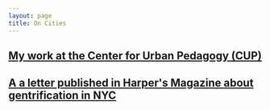 ```yaml
---
layout: page
title: On Cities
---
```




## [My work at the Center for Urban Pedagogy (CUP)](CUP.md)

## [A a letter published in Harper's Magazine about gentrification in NYC](a-letter-to-harpers.md)


